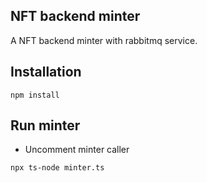 ## NFT backend minter
A NFT backend minter with rabbitmq service.

## Installation
```
npm install
```

## Run minter
- Uncomment minter caller
```bash
npx ts-node minter.ts 
```
